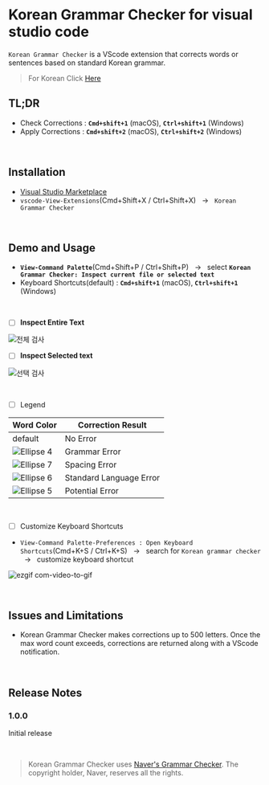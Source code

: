 # Korean Grammar Checker for visual studio code

`Korean Grammar Checker` is a VScode extension that corrects words or sentences based on standard Korean grammar.

> For Korean Click [Here](https://github.com/moonkorea00/vscode-korean-grammar-checker#readme)

## TL;DR

- Check Corrections : <b>`Cmd+shift+1`</b> (macOS), <b>`Ctrl+shift+1`</b> (Windows)
- Apply Corrections : <b>`Cmd+shift+2`</b> (macOS), <b>`Ctrl+shift+2`</b> (Windows)

<br>

## Installation

- [Visual Studio Marketplace](https://marketplace.visualstudio.com/items?itemName=moonkorea.vscode-korean-grammar-checker)
- `vscode-View-Extensions`(Cmd+Shift+X / Ctrl+Shift+X) &nbsp; &#8594; &nbsp; `Korean Grammar Checker`

<br>

## Demo and Usage

- <b>`View-Command Palette`</b>(Cmd+Shift+P / Ctrl+Shift+P) &nbsp; &#8594; &nbsp; select <b>`Korean Grammar Checker: Inspect current file or selected text`</b>
- Keyboard Shortcuts(default) : <b>`Cmd+shift+1`</b> (macOS), <b>`Ctrl+shift+1`</b> (Windows)

<br>

- [ ] <b>Inspect Entire Text</b>

![전체 검사](https://user-images.githubusercontent.com/78708082/223107737-845b9905-cd55-4ecb-b223-ca39176e3e69.gif)

- [ ] <b>Inspect Selected text</b>

![선택 검사](https://user-images.githubusercontent.com/78708082/223107750-72ac458c-2cc8-4dd4-b705-0d62ec612622.gif)

<br>

- [ ] Legend

|  Word Color | Correction Result |
| --- | ------------------------------------------- |
|default| No Error |
| ![Ellipse 4](https://user-images.githubusercontent.com/78708082/223116519-8345c968-6e32-493e-9e03-e28314050eaa.png)| Grammar Error|
|![Ellipse 7](https://user-images.githubusercontent.com/78708082/223115735-0ff2ed39-b4f1-4577-bef2-ebfc84619d28.png)| Spacing Error |
|![Ellipse 6](https://user-images.githubusercontent.com/78708082/223116416-bd0576b1-4bb9-491e-b353-0fcaa30c1fe9.png)| Standard Language Error  |
|![Ellipse 5](https://user-images.githubusercontent.com/78708082/223116545-4bcec746-c6cd-441f-aa5e-34a50946dad0.png)| Potential Error   |

<br>

- [ ] Customize Keyboard Shortcuts

- `View-Command Palette-Preferences : Open Keyboard Shortcuts`(Cmd+K+S / Ctrl+K+S)	&nbsp; &#8594; &nbsp; search for `Korean grammar checker`	&nbsp; &#8594; 	&nbsp; customize keyboard shortcut

![ezgif com-video-to-gif](https://user-images.githubusercontent.com/78708082/223122733-a909c76c-2814-473b-b74c-5ce2682992f5.gif)

<br>

## Issues and Limitations

- Korean Grammar Checker makes corrections up to 500 letters. Once the max word count exceeds, corrections are returned along with a VScode notification.

<br>

## Release Notes

### 1.0.0

Initial release

<br>

> Korean Grammar Checker uses [Naver's Grammar Checker](https://search.naver.com/search.naver?sm=tab_hty.top&where=nexearch&query=%EB%A7%9E%EC%B6%A4%EB%B2%95+%EA%B2%80%EC%82%AC%EA%B8%B0&oquery=%EB%A7%9E%EC%B6%A4%EB%B2%95+%EA%B2%80%EC%82%AC%EA%B8%B0&tqi=isSlWwprvmZssbW1E2Nssssss0l-180665). The copyright holder, Naver, reserves all the rights.
